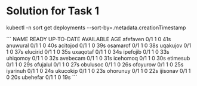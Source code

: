 # Solution for Task 1


kubectl -n sort get deployments --sort-by=.metadata.creationTimestamp

´´´
NAME       READY   UP-TO-DATE   AVAILABLE   AGE
afefaven   0/1     1            0           41s
anuwural   0/1     1            0           40s
acitojod   0/1     1            0           39s
osamarof   0/1     1            0           38s
uqakujov   0/1     1            0           37s
elucirid   0/1     1            0           35s
uxaqotaf   0/1     1            0           34s
ipefojib   0/1     1            0           33s
uhiqomoy   0/1     1            0           32s
avebecam   0/1     1            0           31s
icehomoq   0/1     1            0           30s
etimesub   0/1     1            0           29s
ofujalul   0/1     1            0           27s
obulusoc   0/1     1            0           26s
ofoyurow   0/1     1            0           25s
iyarinuh   0/1     1            0           24s
ukucokip   0/1     1            0           23s
ohorunuy   0/1     1            0           22s
ijisonav   0/1     1            0           20s
ubehefar   0/1     1            0           19s
´´´
